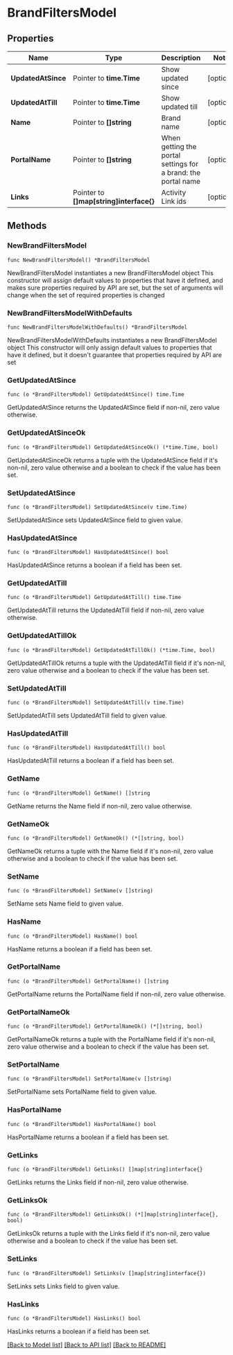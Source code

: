 # BrandFiltersModel

## Properties

Name | Type | Description | Notes
------------ | ------------- | ------------- | -------------
**UpdatedAtSince** | Pointer to **time.Time** | Show updated since | [optional] 
**UpdatedAtTill** | Pointer to **time.Time** | Show updated till | [optional] 
**Name** | Pointer to **[]string** | Brand name | [optional] 
**PortalName** | Pointer to **[]string** | When getting the portal settings for a brand: the portal name | [optional] 
**Links** | Pointer to **[]map[string]interface{}** | Activity Link ids | [optional] 

## Methods

### NewBrandFiltersModel

`func NewBrandFiltersModel() *BrandFiltersModel`

NewBrandFiltersModel instantiates a new BrandFiltersModel object
This constructor will assign default values to properties that have it defined,
and makes sure properties required by API are set, but the set of arguments
will change when the set of required properties is changed

### NewBrandFiltersModelWithDefaults

`func NewBrandFiltersModelWithDefaults() *BrandFiltersModel`

NewBrandFiltersModelWithDefaults instantiates a new BrandFiltersModel object
This constructor will only assign default values to properties that have it defined,
but it doesn't guarantee that properties required by API are set

### GetUpdatedAtSince

`func (o *BrandFiltersModel) GetUpdatedAtSince() time.Time`

GetUpdatedAtSince returns the UpdatedAtSince field if non-nil, zero value otherwise.

### GetUpdatedAtSinceOk

`func (o *BrandFiltersModel) GetUpdatedAtSinceOk() (*time.Time, bool)`

GetUpdatedAtSinceOk returns a tuple with the UpdatedAtSince field if it's non-nil, zero value otherwise
and a boolean to check if the value has been set.

### SetUpdatedAtSince

`func (o *BrandFiltersModel) SetUpdatedAtSince(v time.Time)`

SetUpdatedAtSince sets UpdatedAtSince field to given value.

### HasUpdatedAtSince

`func (o *BrandFiltersModel) HasUpdatedAtSince() bool`

HasUpdatedAtSince returns a boolean if a field has been set.

### GetUpdatedAtTill

`func (o *BrandFiltersModel) GetUpdatedAtTill() time.Time`

GetUpdatedAtTill returns the UpdatedAtTill field if non-nil, zero value otherwise.

### GetUpdatedAtTillOk

`func (o *BrandFiltersModel) GetUpdatedAtTillOk() (*time.Time, bool)`

GetUpdatedAtTillOk returns a tuple with the UpdatedAtTill field if it's non-nil, zero value otherwise
and a boolean to check if the value has been set.

### SetUpdatedAtTill

`func (o *BrandFiltersModel) SetUpdatedAtTill(v time.Time)`

SetUpdatedAtTill sets UpdatedAtTill field to given value.

### HasUpdatedAtTill

`func (o *BrandFiltersModel) HasUpdatedAtTill() bool`

HasUpdatedAtTill returns a boolean if a field has been set.

### GetName

`func (o *BrandFiltersModel) GetName() []string`

GetName returns the Name field if non-nil, zero value otherwise.

### GetNameOk

`func (o *BrandFiltersModel) GetNameOk() (*[]string, bool)`

GetNameOk returns a tuple with the Name field if it's non-nil, zero value otherwise
and a boolean to check if the value has been set.

### SetName

`func (o *BrandFiltersModel) SetName(v []string)`

SetName sets Name field to given value.

### HasName

`func (o *BrandFiltersModel) HasName() bool`

HasName returns a boolean if a field has been set.

### GetPortalName

`func (o *BrandFiltersModel) GetPortalName() []string`

GetPortalName returns the PortalName field if non-nil, zero value otherwise.

### GetPortalNameOk

`func (o *BrandFiltersModel) GetPortalNameOk() (*[]string, bool)`

GetPortalNameOk returns a tuple with the PortalName field if it's non-nil, zero value otherwise
and a boolean to check if the value has been set.

### SetPortalName

`func (o *BrandFiltersModel) SetPortalName(v []string)`

SetPortalName sets PortalName field to given value.

### HasPortalName

`func (o *BrandFiltersModel) HasPortalName() bool`

HasPortalName returns a boolean if a field has been set.

### GetLinks

`func (o *BrandFiltersModel) GetLinks() []map[string]interface{}`

GetLinks returns the Links field if non-nil, zero value otherwise.

### GetLinksOk

`func (o *BrandFiltersModel) GetLinksOk() (*[]map[string]interface{}, bool)`

GetLinksOk returns a tuple with the Links field if it's non-nil, zero value otherwise
and a boolean to check if the value has been set.

### SetLinks

`func (o *BrandFiltersModel) SetLinks(v []map[string]interface{})`

SetLinks sets Links field to given value.

### HasLinks

`func (o *BrandFiltersModel) HasLinks() bool`

HasLinks returns a boolean if a field has been set.


[[Back to Model list]](../README.md#documentation-for-models) [[Back to API list]](../README.md#documentation-for-api-endpoints) [[Back to README]](../README.md)



